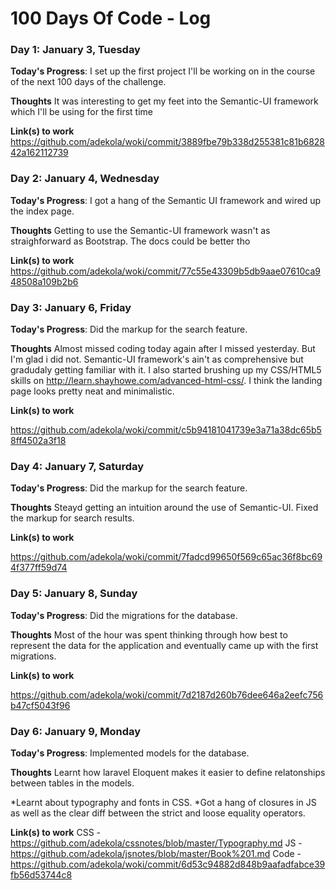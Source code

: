 # 100 Days Of Code - Log

### Day 1: January 3, Tuesday

**Today's Progress**: I set up the first project I'll be working on in the course of the next 100 days of the challenge.

**Thoughts** It was interesting to get my feet into the Semantic-UI framework which I'll be using for the first time

**Link(s) to work**
https://github.com/adekola/woki/commit/3889fbe79b338d255381c81b682842a162112739



### Day 2: January 4, Wednesday

**Today's Progress**: I got a hang of the Semantic UI framework and wired up the index page.

**Thoughts** Getting to use the Semantic-UI framework wasn't as straighforward as Bootstrap. The docs could be better tho

**Link(s) to work**
https://github.com/adekola/woki/commit/77c55e43309b5db9aae07610ca948508a109b2b6



### Day 3: January 6, Friday

**Today's Progress**: Did the markup for the search feature.

**Thoughts** Almost missed coding today again after I missed yesterday. But I'm glad i did not. Semantic-UI framework's ain't as comprehensive but gradudaly getting familiar with it. I also started brushing up my CSS/HTML5 skills on http://learn.shayhowe.com/advanced-html-css/. I think the landing page looks pretty neat and minimalistic.

**Link(s) to work**

https://github.com/adekola/woki/commit/c5b94181041739e3a71a38dc65b58ff4502a3f18

### Day 4: January 7, Saturday

**Today's Progress**: Did the markup for the search feature.

**Thoughts** Steayd getting an intuition around the use of Semantic-UI. Fixed the markup for search results. 

**Link(s) to work**

https://github.com/adekola/woki/commit/7fadcd99650f569c65ac36f8bc694f377ff59d74

### Day 5: January 8, Sunday

**Today's Progress**: Did the migrations for the database.

**Thoughts** Most of the hour was spent thinking through how best to represent the data for the application and eventually came up with the first migrations. 

**Link(s) to work**

https://github.com/adekola/woki/commit/7d2187d260b76dee646a2eefc756b47cf5043f96


### Day 6: January 9, Monday

**Today's Progress**: Implemented models for the database.

**Thoughts** Learnt how laravel Eloquent makes it easier to define relatonships between tables in the models.

*Learnt about typography and fonts in CSS.
*Got a hang of closures in JS as well as the clear diff between the strict and loose equality operators.

**Link(s) to work**
CSS - https://github.com/adekola/cssnotes/blob/master/Typography.md
JS - https://github.com/adekola/jsnotes/blob/master/Book%201.md
Code - https://github.com/adekola/woki/commit/6d53c94882d848b9aafadfabce39fb56d53744c8
